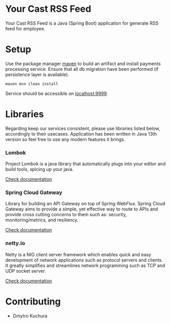# Your Cast RSS Feed

Your Cast RSS Feed is a Java (Spring Boot) application for generate RSS feed for employee.

# Setup

Use the package manager [maven](https://maven.apache.org) to build an artifact and install payments processing service. Ensure that all db migration have been performed (if persistence layer is available).

```
maven mvn clean install
```

Service should be accessible on [localhost:9999](localhost:9999).

# Libraries

Regarding keep our services consistent, please use libraries listed below, accordingly to their usecases.
Application has been written in Java 13th version so feel free to use any modern features it brings.

### Lombok
Project Lombok is a java library that automatically plugs into your editor and build tools, spicing up your java.

[Check documentation](https://projectlombok.org)

### Spring Cloud Gateway
Library for building an API Gateway on top of Spring WebFlux.
Spring Cloud Gateway aims to provide a simple, yet effective way to route to APIs and provide cross cutting concerns to them such as: security, monitoring/metrics, and resiliency.

[Check documentation](https://spring.io/projects/spring-cloud-gateway)

### netty.io
Netty is a NIO client server framework which enables quick and easy development of network applications such as protocol servers and clients.
It greatly simplifies and streamlines network programming such as TCP and UDP socket server.

[Check documentation](https://netty.io)

# Contributing

- Dmytro Kuchura